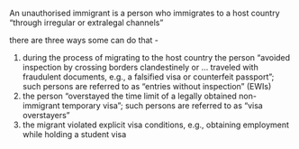 An unauthorised immigrant is a person who immigrates to a host country “through irregular or extralegal channels”

there are three ways some can do that - 
1. during the process of migrating to the host country the person “avoided inspection by crossing borders clandestinely or … traveled with fraudulent documents, e.g., a falsified visa or counterfeit passport”; such persons are referred to as “entries without inspection” (EWIs)
2. the person “overstayed the time limit of a legally obtained non- immigrant temporary visa”; such persons are referred to as “visa overstayers”
3. the migrant violated explicit visa conditions, e.g., obtaining employment while holding a student visa